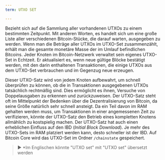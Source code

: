 ```yaml
---
term: UTXO SET

---
```

Bezieht sich auf die Sammlung aller vorhandenen UTXOs zu einem bestimmten Zeitpunkt. Mit anderen Worten, es handelt sich um eine große Liste aller verschiedenen Bitcoin-Stücke, die darauf warten, ausgegeben zu werden. Wenn man die Beträge aller UTXOs im UTXO-Set zusammenzählt, erhält man die gesamte monetäre Masse der im Umlauf befindlichen Bitcoins. Jeder Knoten im Bitcoin-Netzwerk verwaltet sein eigenes UTXO-Set in Echtzeit. Er aktualisiert es, wenn neue gültige Blöcke bestätigt werden, mit den darin enthaltenen Transaktionen, die einige UTXOs aus dem UTXO-Set verbrauchen und im Gegenzug neue erzeugen.

Dieser UTXO-Satz wird von jedem Knoten aufbewahrt, um schnell überprüfen zu können, ob die in Transaktionen ausgegebenen UTXOs tatsächlich rechtmäßig sind. Dies ermöglicht es ihnen, Versuche von Doppelausgaben zu erkennen und zurückzuweisen. Der UTXO-Satz steht oft im Mittelpunkt der Bedenken über die Dezentralisierung von Bitcoin, da seine Größe natürlich sehr schnell ansteigt. Da ein Teil davon im RAM gehalten werden muss, um Transaktionen in einer angemessenen Zeit zu verifizieren, könnte der UTXO-Satz den Betrieb eines kompletten Knotens allmählich zu kostspielig machen. Der UTXO-Satz hat auch einen erheblichen Einfluss auf den IBD (*Initial Block Download*). Je mehr des UTXO-Sets im RAM platziert werden kann, desto schneller ist der IBD. Auf Bitcoin Core wird das UTXO-Set im Ordner `/chainstate` gespeichert.

> ► *Im Englischen könnte "UTXO set" mit "UTXO set" übersetzt werden